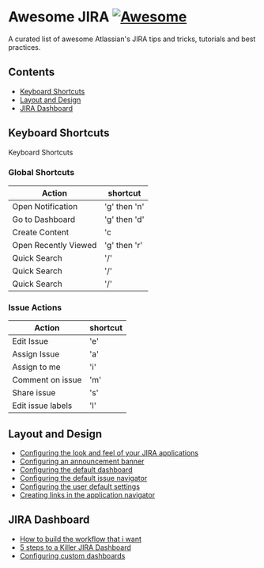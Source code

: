# Awesome JIRA [![Awesome](https://cdn.rawgit.com/sindresorhus/awesome/d7305f38d29fed78fa85652e3a63e154dd8e8829/media/badge.svg)](https://github.com/sindresorhus/awesome)

A curated list of awesome Atlassian's JIRA tips and tricks, tutorials and best practices.

## Contents

- [Keyboard Shortcuts](#keyboard-shortcuts)
- [Layout and Design](#layout-and-design)
- [JIRA Dashboard](#jira-dashboard)

## Keyboard Shortcuts

Keyboard Shortcuts

### Global Shortcuts

|  Action                    |  shortcut     |
|---                         |---            |
|  Open Notification         |      'g' then 'n'        |
|  Go to Dashboard           |      'g' then 'd'        |
|  Create Content            |      'c       |
|  Open Recently Viewed      |      'g' then 'r'       |
|  Quick Search              |      '/'   |
|  Quick Search              |      '/'   |
|  Quick Search              |      '/'   |

### Issue Actions

|  Action                    |  shortcut     |
|---                         |---            |
|  Edit Issue                |      'e'        |
|  Assign Issue              |      'a'        |
|  Assign to me              |      'i'        |
|  Comment on issue          |      'm'        |
|  Share issue               |      's'        |
|  Edit issue labels         |      'l'        |

## Layout and Design

* [Configuring the look and feel of your JIRA applications](https://confluence.atlassian.com/adminjiracloud/configuring-the-look-and-feel-of-your-jira-applications-780861527.html)
* [Configuring an announcement banner](https://confluence.atlassian.com/adminjiracloud/configuring-an-announcement-banner-776636247.html)
* [Configuring the default dashboard](https://confluence.atlassian.com/adminjiracloud/configuring-the-default-dashboard-776636251.html)
* [Configuring the default issue navigator](https://confluence.atlassian.com/adminjiracloud/configuring-the-default-issue-navigator-776636253.html)
* [Configuring the user default settings](https://confluence.atlassian.com/adminjiracloud/configuring-the-user-default-settings-800708207.html)
* [Creating links in the application navigator](https://confluence.atlassian.com/adminjiracloud/creating-links-in-the-application-navigator-776636255.html)

## JIRA Dashboard

* [How to build the workflow that i want](https://confluence.atlassian.com/jiracorecloud/how-do-i-build-the-workflow-i-want-765593066.html)
* [5 steps to a Killer JIRA Dashboard](https://www.atlassian.com/blog/jira-software/5-steps-to-build-a-killer-dashboard)
* [Configuring custom dashboards](https://confluence.atlassian.com/adminjiracloud/configuring-custom-dashboards-868983043.html)


